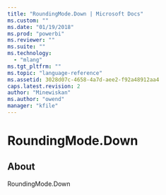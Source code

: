 ```yaml
---
title: "RoundingMode.Down | Microsoft Docs"
ms.custom: ""
ms.date: "01/19/2018"
ms.prod: "powerbi"
ms.reviewer: ""
ms.suite: ""
ms.technology: 
  - "mlang"
ms.tgt_pltfrm: ""
ms.topic: "language-reference"
ms.assetid: 3028d07c-4658-4a7d-aee2-f92a48912aa4
caps.latest.revision: 2
author: "Minewiskan"
ms.author: "owend"
manager: "kfile"
---
```

# RoundingMode.Down
## About
RoundingMode.Down


